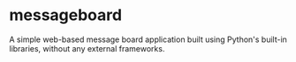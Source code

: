 # messageboard
A simple web-based message board application built using Python's built-in libraries, without any external frameworks.
